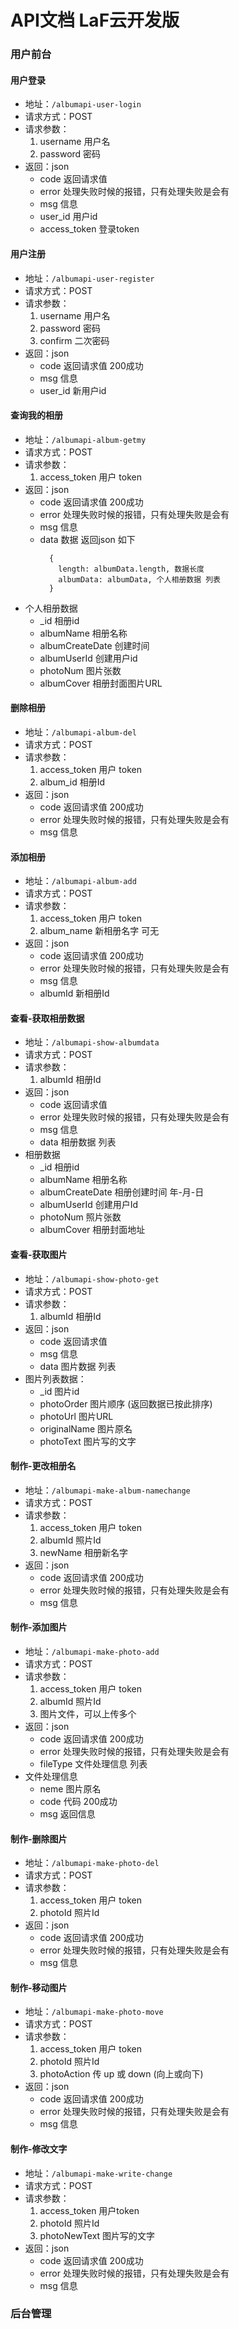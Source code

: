 # API文档 LaF云开发版

### 用户前台

#### 用户登录
- 地址：`/albumapi-user-login`
- 请求方式：POST
- 请求参数：
  1. username 用户名
  2. password 密码
- 返回：json
  - code 返回请求值
  - error 处理失败时候的报错，只有处理失败是会有
  - msg  信息
  - user_id  用户id
  - access_token  登录token


#### 用户注册
- 地址：`/albumapi-user-register`
- 请求方式：POST
- 请求参数：
  1. username 用户名
  2. password 密码
  3. confirm 二次密码
- 返回：json
  - code 返回请求值 200成功
  - msg  信息
  - user_id  新用户id

#### 查询我的相册
- 地址：`/albumapi-album-getmy`
- 请求方式：POST
- 请求参数：
  1. access_token 用户 token
- 返回：json
  - code 返回请求值 200成功
  - error 处理失败时候的报错，只有处理失败是会有
  - msg  信息
  - data 数据 返回json 如下
    ```
      {
        length: albumData.length, 数据长度
        albumData: albumData, 个人相册数据 列表
      }
    ```
- 个人相册数据
  - _id 相册id
  - albumName 相册名称
  - albumCreateDate 创建时间
  - albumUserId 创建用户id
  - photoNum 图片张数
  - albumCover 相册封面图片URL

#### 删除相册
- 地址：`/albumapi-album-del`
- 请求方式：POST
- 请求参数：
  1. access_token 用户 token
  2. album_id 相册Id
- 返回：json
  - code 返回请求值 200成功
  - error 处理失败时候的报错，只有处理失败是会有
  - msg  信息

#### 添加相册
- 地址：`/albumapi-album-add`
- 请求方式：POST
- 请求参数：
  1. access_token 用户 token
  2. album_name 新相册名字 可无
- 返回：json
  - code 返回请求值 200成功
  - error 处理失败时候的报错，只有处理失败是会有
  - msg  信息
  - albumId 新相册Id

#### 查看-获取相册数据
- 地址：`/albumapi-show-albumdata`
- 请求方式：POST
- 请求参数：
  1. albumId 相册Id
- 返回：json
  - code 返回请求值
  - error 处理失败时候的报错，只有处理失败是会有
  - msg  信息
  - data 相册数据 列表
- 相册数据
  - _id 相册id
  - albumName 相册名称
  - albumCreateDate 相册创建时间 年-月-日
  - albumUserId 创建用户Id
  - photoNum 照片张数
  - albumCover 相册封面地址

#### 查看-获取图片
- 地址：`/albumapi-show-photo-get`
- 请求方式：POST
- 请求参数：
  1. albumId 相册Id
- 返回：json
  - code 返回请求值
  - msg  信息
  - data 图片数据 列表
- 图片列表数据：
  - _id 图片id
  - photoOrder 图片顺序 (返回数据已按此排序)
  - photoUrl 图片URL
  - originalName 图片原名
  - photoText 图片写的文字

#### 制作-更改相册名
- 地址：`/albumapi-make-album-namechange`
- 请求方式：POST
- 请求参数：
  1. access_token 用户 token
  2. albumId 照片Id
  3. newName 相册新名字
- 返回：json
  - code 返回请求值 200成功
  - error 处理失败时候的报错，只有处理失败是会有
  - msg  信息


#### 制作-添加图片
- 地址：`/albumapi-make-photo-add`
- 请求方式：POST
- 请求参数：
  1. access_token 用户 token
  2. albumId 照片Id
  3. 图片文件，可以上传多个
- 返回：json
  - code 返回请求值 200成功
  - error 处理失败时候的报错，只有处理失败是会有
  - fileType 文件处理信息 列表
- 文件处理信息
  - neme 图片原名 
  - code 代码 200成功
  - msg 返回信息

#### 制作-删除图片
- 地址：`/albumapi-make-photo-del`
- 请求方式：POST
- 请求参数：
  1. access_token 用户 token
  2. photoId 照片Id
- 返回：json
  - code 返回请求值 200成功
  - error 处理失败时候的报错，只有处理失败是会有
  - msg  信息

#### 制作-移动图片
- 地址：`/albumapi-make-photo-move`
- 请求方式：POST
- 请求参数：
  1. access_token 用户 token
  2. photoId 照片Id
  3. photoAction 传 up 或 down (向上或向下)
- 返回：json
  - code 返回请求值 200成功
  - error 处理失败时候的报错，只有处理失败是会有
  - msg  信息

#### 制作-修改文字
- 地址：`/albumapi-make-write-change`
- 请求方式：POST
- 请求参数：
  1. access_token 用户token
  2. photoId 照片Id
  3. photoNewText 图片写的文字
- 返回：json
  - code 返回请求值 200成功
  - error 处理失败时候的报错，只有处理失败是会有
  - msg  信息

### 后台管理
